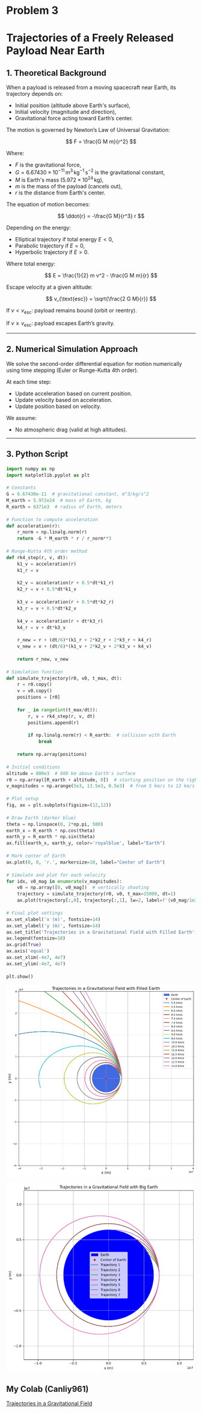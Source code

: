 # Problem 3
# Trajectories of a Freely Released Payload Near Earth

## 1. Theoretical Background

When a payload is released from a moving spacecraft near Earth, its trajectory depends on:

- Initial position (altitude above Earth's surface),
- Initial velocity (magnitude and direction),
- Gravitational force acting toward Earth’s center.

The motion is governed by Newton’s Law of Universal Gravitation:

$$
F = \frac{G M m}{r^2}
$$

Where:

- $F$ is the gravitational force,
- $G = 6.67430 \times 10^{-11} \, \text{m}^3 \, \text{kg}^{-1} \, \text{s}^{-2}$ is the gravitational constant,
- $M$ is Earth's mass ($5.972 \times 10^{24} \, \text{kg}$),
- $m$ is the mass of the payload (cancels out),
- $r$ is the distance from Earth's center.

The equation of motion becomes:

$$
\ddot{r} = -\frac{G M}{r^3} r
$$

Depending on the energy:

- Elliptical trajectory if total energy $E < 0$,
- Parabolic trajectory if $E = 0$,
- Hyperbolic trajectory if $E > 0$.

Where total energy:

$$
E = \frac{1}{2} m v^2 - \frac{G M m}{r}
$$

Escape velocity at a given altitude:

$$
v_{\text{esc}} = \sqrt{\frac{2 G M}{r}}
$$

If $v < v_{\text{esc}}$: payload remains bound (orbit or reentry).

If $v \geq v_{\text{esc}}$: payload escapes Earth’s gravity.

---

## 2. Numerical Simulation Approach

We solve the second-order differential equation for motion numerically using time stepping (Euler or Runge-Kutta 4th order).

At each time step:

- Update acceleration based on current position.
- Update velocity based on acceleration.
- Update position based on velocity.

We assume:

- No atmospheric drag (valid at high altitudes).

---

## 3. Python Script

```python
import numpy as np
import matplotlib.pyplot as plt

# Constants
G = 6.67430e-11  # gravitational constant, m^3/kg/s^2
M_earth = 5.972e24  # mass of Earth, kg
R_earth = 6371e3  # radius of Earth, meters

# Function to compute acceleration
def acceleration(r):
    r_norm = np.linalg.norm(r)
    return -G * M_earth * r / r_norm**3

# Runge-Kutta 4th order method
def rk4_step(r, v, dt):
    k1_v = acceleration(r)
    k1_r = v

    k2_v = acceleration(r + 0.5*dt*k1_r)
    k2_r = v + 0.5*dt*k1_v

    k3_v = acceleration(r + 0.5*dt*k2_r)
    k3_r = v + 0.5*dt*k2_v

    k4_v = acceleration(r + dt*k3_r)
    k4_r = v + dt*k3_v

    r_new = r + (dt/6)*(k1_r + 2*k2_r + 2*k3_r + k4_r)
    v_new = v + (dt/6)*(k1_v + 2*k2_v + 2*k3_v + k4_v)

    return r_new, v_new

# Simulation function
def simulate_trajectory(r0, v0, t_max, dt):
    r = r0.copy()
    v = v0.copy()
    positions = [r0]

    for _ in range(int(t_max/dt)):
        r, v = rk4_step(r, v, dt)
        positions.append(r)

        if np.linalg.norm(r) < R_earth:  # collision with Earth
            break

    return np.array(positions)

# Initial conditions
altitude = 800e3  # 800 km above Earth's surface
r0 = np.array([R_earth + altitude, 0])  # starting position on the right
v_magnitudes = np.arange(5e3, 13.5e3, 0.5e3)  # from 5 km/s to 13 km/s

# Plot setup
fig, ax = plt.subplots(figsize=(12,12))

# Draw Earth (darker blue)
theta = np.linspace(0, 2*np.pi, 500)
earth_x = R_earth * np.cos(theta)
earth_y = R_earth * np.sin(theta)
ax.fill(earth_x, earth_y, color='royalblue', label="Earth")

# Mark center of Earth
ax.plot(0, 0, 'r.', markersize=10, label="Center of Earth")

# Simulate and plot for each velocity
for idx, v0_mag in enumerate(v_magnitudes):
    v0 = np.array([0, v0_mag])  # vertically shooting
    trajectory = simulate_trajectory(r0, v0, t_max=15000, dt=1)
    ax.plot(trajectory[:,0], trajectory[:,1], lw=2, label=f'{v0_mag/1e3:.1f} km/s')

# Final plot settings
ax.set_xlabel('x (m)', fontsize=14)
ax.set_ylabel('y (m)', fontsize=14)
ax.set_title('Trajectories in a Gravitational Field with Filled Earth', fontsize=16)
ax.legend(fontsize=10)
ax.grid(True)
ax.axis('equal')
ax.set_xlim(-4e7, 4e7)
ax.set_ylim(-4e7, 4e7)

plt.show()
```

![alt text](image-8.png)

![alt text](image-9.png)

## My Colab (Canliy961)

[Trajectories in a Gravitational Field](https://colab.research.google.com/drive/1-evxyB7Hd3zIBsgVpNY7_62dbJIUNXuB#scrollTo=ExcQlDW_Sz97)